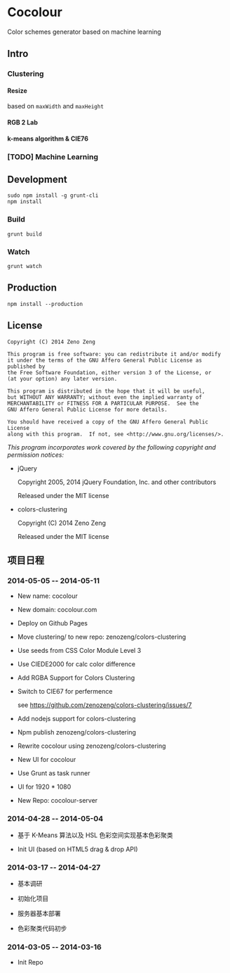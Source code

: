 # Cocolour

Color schemes generator based on machine learning

## Intro

### Clustering

#### Resize

based on `maxWidth` and `maxHeight`

#### RGB 2 Lab

#### k-means algorithm & CIE76

### [TODO] Machine Learning

## Development

```
sudo npm install -g grunt-cli
npm install
```

### Build

`grunt build`

### Watch

`grunt watch`

## Production

```
npm install --production
```

## License

```
Copyright (C) 2014 Zeno Zeng

This program is free software: you can redistribute it and/or modify
it under the terms of the GNU Affero General Public License as published by
the Free Software Foundation, either version 3 of the License, or
(at your option) any later version.

This program is distributed in the hope that it will be useful,
but WITHOUT ANY WARRANTY; without even the implied warranty of
MERCHANTABILITY or FITNESS FOR A PARTICULAR PURPOSE.  See the
GNU Affero General Public License for more details.

You should have received a copy of the GNU Affero General Public License
along with this program.  If not, see <http://www.gnu.org/licenses/>.
```

*This program incorporates work covered by the following copyright and permission notices:*

- jQuery

    Copyright 2005, 2014 jQuery Foundation, Inc. and other contributors

    Released under the MIT license

- colors-clustering

    Copyright (C) 2014 Zeno Zeng

    Released under the MIT license

## 项目日程

### 2014-05-05 -- 2014-05-11

- New name: cocolour

- New domain: cocolour.com

- Deploy on Github Pages

- Move clustering/ to new repo: zenozeng/colors-clustering

- Use seeds from CSS Color Module Level 3

- Use CIEDE2000 for calc color difference

- Add RGBA Support for Colors Clustering

- Switch to CIE67 for perfermence

    see https://github.com/zenozeng/colors-clustering/issues/7

- Add nodejs support for colors-clustering

- Npm publish zenozeng/colors-clustering

- Rewrite cocolour using zenozeng/colors-clustering

- New UI for cocolour

- Use Grunt as task runner

- UI for 1920 * 1080

- New Repo: cocolour-server

### 2014-04-28 -- 2014-05-04

- 基于 K-Means 算法以及 HSL 色彩空间实现基本色彩聚类

- Init UI (based on HTML5 drag & drop API)

### 2014-03-17 -- 2014-04-27

- 基本调研

- 初始化项目

- 服务器基本部署

- 色彩聚类代码初步

### 2014-03-05 -- 2014-03-16

- Init Repo
